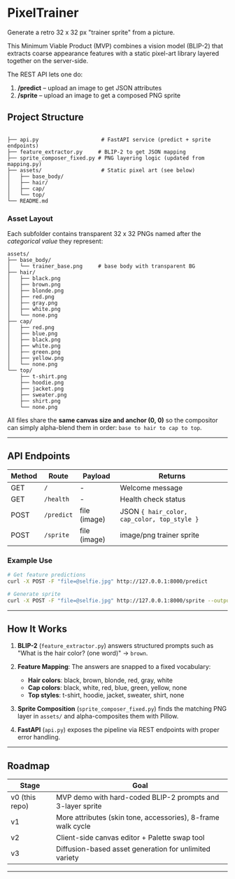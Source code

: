 # PixelTrainer

Generate a retro 32 x 32 px "trainer sprite" from a picture.

This Minimum Viable Product (MVP) combines a vision model (BLIP-2) that extracts coarse appearance features with a static pixel-art library layered together on the server-side.

The REST API lets one do:
1. **/predict** – upload an image to get JSON attributes  
2. **/sprite**  – upload an image to get a composed PNG sprite


## Project Structure
```

├── api.py                    # FastAPI service (predict + sprite endpoints)
├── feature_extractor.py     # BLIP-2 to get JSON mapping
├── sprite_composer_fixed.py # PNG layering logic (updated from mapping.py)
├── assets/                   # Static pixel art (see below)
│   ├── base_body/
│   ├── hair/
│   ├── cap/
│   └── top/
└── README.md
```

### Asset Layout
Each subfolder contains transparent 32 x 32 PNGs named after the *categorical value* they represent:

```
assets/
├── base_body/
│   └── trainer_base.png     # base body with transparent BG
├── hair/
│   ├── black.png
│   ├── brown.png
│   ├── blonde.png
│   ├── red.png
│   ├── gray.png
│   ├── white.png
│   └── none.png
├── cap/
│   ├── red.png
│   ├── blue.png
│   ├── black.png
│   ├── white.png
│   ├── green.png
│   ├── yellow.png
│   └── none.png
└── top/
    ├── t-shirt.png
    ├── hoodie.png
    ├── jacket.png
    ├── sweater.png
    ├── shirt.png
    └── none.png
```

All files share the **same canvas size and anchor (0, 0)** so the compositor can simply alpha-blend them in order: `base to hair to cap to top`.

---

## API Endpoints

| Method | Route      | Payload       | Returns                                    |
|--------|------------|---------------|--------------------------------------------|
| GET    | `/`        | -             | Welcome message                            |
| GET    | `/health`  | -             | Health check status                        |
| POST   | `/predict` | file (image)  | JSON `{ hair_color, cap_color, top_style }` |
| POST   | `/sprite`  | file (image)  | image/png trainer sprite                   |

### Example Use

```bash
# Get feature predictions
curl -X POST -F "file=@selfie.jpg" http://127.0.0.1:8000/predict

# Generate sprite
curl -X POST -F "file=@selfie.jpg" http://127.0.0.1:8000/sprite --output trainer.png
```

---

## How It Works

1. **BLIP-2** (`feature_extractor.py`) answers structured prompts such as "What is the hair color? (one word)" -> `brown`.

2. **Feature Mapping**: The answers are snapped to a fixed vocabulary:
   - **Hair colors**: black, brown, blonde, red, gray, white
   - **Cap colors**: black, white, red, blue, green, yellow, none  
   - **Top styles**: t-shirt, hoodie, jacket, sweater, shirt, none

3. **Sprite Composition** (`sprite_composer_fixed.py`) finds the matching PNG layer in `assets/` and alpha-composites them with Pillow.

4. **FastAPI** (`api.py`) exposes the pipeline via REST endpoints with proper error handling.

---

## Roadmap

| Stage | Goal |
|-------|------|
| v0 (this repo) | MVP demo with hard-coded BLIP-2 prompts and 3-layer sprite |
| v1 | More attributes (skin tone, accessories), 8-frame walk cycle |
| v2 | Client-side canvas editor + Palette swap tool |
| v3 | Diffusion-based asset generation for unlimited variety |

---

